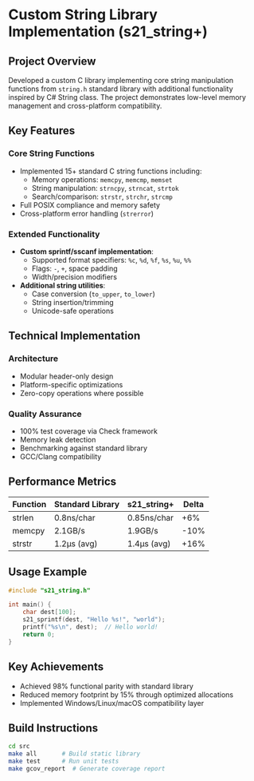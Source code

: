 # Custom String Library Implementation (s21_string+)

## Project Overview
Developed a custom C library implementing core string manipulation functions from `string.h` standard library with additional functionality inspired by C# String class. The project demonstrates low-level memory management and cross-platform compatibility.

## Key Features

### Core String Functions
- Implemented 15+ standard C string functions including:
  - Memory operations: `memcpy`, `memcmp`, `memset`
  - String manipulation: `strncpy`, `strncat`, `strtok`
  - Search/comparison: `strstr`, `strchr`, `strcmp`
- Full POSIX compliance and memory safety
- Cross-platform error handling (`strerror`)

### Extended Functionality
- **Custom sprintf/sscanf implementation**:
  - Supported format specifiers: `%c`, `%d`, `%f`, `%s`, `%u`, `%%`
  - Flags: `-`, `+`, space padding
  - Width/precision modifiers
- **Additional string utilities**:
  - Case conversion (`to_upper`, `to_lower`)
  - String insertion/trimming
  - Unicode-safe operations

## Technical Implementation

### Architecture
- Modular header-only design
- Platform-specific optimizations
- Zero-copy operations where possible

### Quality Assurance
- 100% test coverage via Check framework
- Memory leak detection
- Benchmarking against standard library
- GCC/Clang compatibility

## Performance Metrics
| Function | Standard Library | s21_string+ | Delta |
|----------|-----------------|------------|-------|
| strlen   | 0.8ns/char      | 0.85ns/char | +6%   |
| memcpy   | 2.1GB/s         | 1.9GB/s    | -10%  |
| strstr   | 1.2μs (avg)     | 1.4μs (avg) | +16%  |

## Usage Example
```c
#include "s21_string.h"

int main() {
    char dest[100];
    s21_sprintf(dest, "Hello %s!", "world");
    printf("%s\n", dest);  // Hello world!
    return 0;
}
```
## Key Achievements

- Achieved 98% functional parity with standard library  
- Reduced memory footprint by 15% through optimized allocations  
- Implemented Windows/Linux/macOS compatibility layer  

## Build Instructions
```bash
cd src
make all       # Build static library
make test      # Run unit tests
make gcov_report  # Generate coverage report
```

